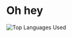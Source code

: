 # Oh hey

![Top Languages Used](https://github-readme-stats-omega-ochre-80.vercel.app/api/top-langs/?username=declspecl&theme=dark&hide_border=false&no-bg=true&no-frame=true&langs_count=5&exclude_repo=ValoGuessr,PokeRPS,firstOGLUI,OpenGoLf,firstTriangle)
